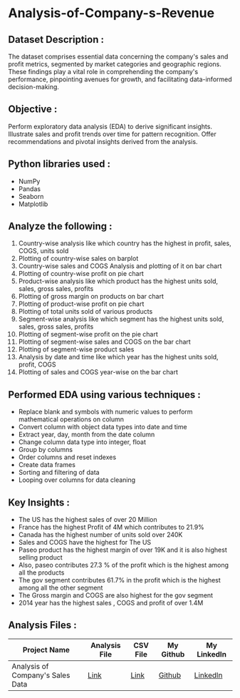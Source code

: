 # Analysis-of-Company-s-Revenue

## Dataset Description :
The dataset comprises essential data concerning the company's sales and profit metrics, segmented by market categories and geographic regions. These findings play a vital role in comprehending the company's performance, pinpointing avenues for growth, and facilitating data-informed decision-making.

## Objective :
Perform exploratory data analysis (EDA) to derive significant insights. Illustrate sales and profit trends over time for pattern recognition. Offer recommendations and pivotal insights derived from the analysis.

## Python libraries used :
* NumPy
* Pandas
* Seaborn
* Matplotlib

## Analyze the following :
1) Country-wise analysis like which country has the highest in profit, sales, COGS, units sold
2) Plotting of country-wise sales on barplot
3) Country-wise sales and COGS Analysis and plotting of it on bar chart
4) Plotting of country-wise profit on pie chart
5) Product-wise analysis like which product has the highest units sold, sales, gross sales, profits 
6) Plotting of gross margin on products on bar chart
7) Plotting of product-wise profit on pie chart
8) Plotting of total units sold of various products
9) Segment-wise analysis like which segment has the highest units sold, sales, gross sales, profits
10) Plotting of segment-wise profit on the pie chart
11) Plotting of segment-wise sales and COGS on the bar chart
12) Plotting of segment-wise product sales
13) Analysis by date and time like which year has the highest units sold, profit, COGS
14) Plotting of sales and COGS year-wise on the bar chart



## Performed EDA using various techniques :
* Replace blank and symbols with numeric values to perform mathematical operations on column
* Convert column with object data types into date and time
* Extract year, day, month from the date column
* Change column data type into integer, float 
* Group by columns
* Order columns and reset indexes
* Create data frames
* Sorting and filtering of data
* Looping over columns for data cleaning

## Key Insights :
* The US has the highest sales of over 20 Million
* France has the highest Profit of 4M which contributes to 21.9%
* Canada has the highest number of units sold over 240K
* Sales and COGS have the highest for The US
* Paseo product has the highest margin of over 19K and it is also highest selling product
* Also, paseo contributes 27.3 % of the profit which is the highest among all the products
* The gov segment contributes 61.7% in the profit which is the highest among all the other segment
* The Gross margin and COGS are also highest for the gov segment
* 2014 year has the highest sales , COGS and profit  of over 1.4M 


## Analysis Files :

|Project Name|Analysis File|CSV File|My Github|My Linkedln|
|-|-|-|-|-|
|Analysis of Company's Sales Data|[Link](https://github.com/shubhammeshram01/Analysis-of-Company-s-Revenue/blob/main/Analysis%20of%20Company's%20Revenue.ipynb)|[Link](https://github.com/shubhammeshram01/Analysis-of-Company-s-Revenue/blob/main/Financials.csv)|[Github](https://github.com/shubhammeshram01)|[Linkedln](https://www.linkedin.com/in/shubhammeshram01/)|
